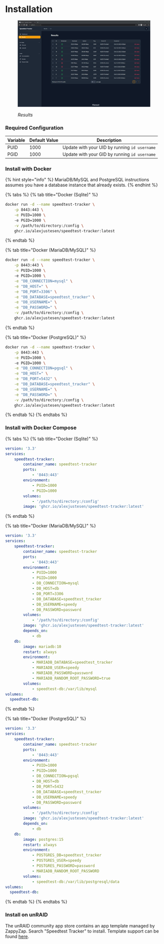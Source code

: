 # Installation

<figure><img src="https://github.com/alexjustesen/speedtest-tracker/blob/main/.github/screenshots/results_screenshot.png?raw=true" alt=""><figcaption><p><em>Results</em></p></figcaption></figure>

### Required Configuration

| Variable | Default Value | Description                                   |
| -------- | ------------- | --------------------------------------------- |
| PUID     | 1000          | Update with your UID by running `id username` |
| PGID     | 1000          | Update with your GID by running `id username` |

### Install with Docker

{% hint style="info" %}
MariaDB/MySQL and PostgreSQL instructions assumes you have a database instance that already exists.
{% endhint %}

{% tabs %}
{% tab title="Docker (Sqlite)" %}
```bash
docker run -d --name speedtest-tracker \
    -p 8443:443 \
    -e PUID=1000 \ 
    -e PGID=1000 \
    -v /path/to/directory:/config \
    ghcr.io/alexjustesen/speedtest-tracker:latest
```
{% endtab %}

{% tab title="Docker (MariaDB/MySQL)" %}
```bash
docker run -d --name speedtest-tracker \
    -p 8443:443 \
    -e PUID=1000 \ 
    -e PGID=1000 \
    -e "DB_CONNECTION=mysql" \
    -e "DB_HOST=" \
    -e "DB_PORT=3306" \
    -e "DB_DATABASE=speedtest_tracker" \
    -e "DB_USERNAME=" \
    -e "DB_PASSWORD=" \
    -v /path/to/directory:/config \
    ghcr.io/alexjustesen/speedtest-tracker:latest
```
{% endtab %}

{% tab title="Docker (PostgreSQL)" %}
```bash
docker run -d --name speedtest-tracker \
    -p 8443:443 \
    -e PUID=1000 \ 
    -e PGID=1000 \
    -e "DB_CONNECTION=pgsql" \
    -e "DB_HOST=" \
    -e "DB_PORT=5432" \
    -e "DB_DATABASE=speedtest_tracker" \
    -e "DB_USERNAME=" \
    -e "DB_PASSWORD=" \
    -v /path/to/directory:/config \
    ghcr.io/alexjustesen/speedtest-tracker:latest
```
{% endtab %}
{% endtabs %}

### Install with Docker Compose

{% tabs %}
{% tab title="Docker (Sqlite)" %}
```yaml
version: '3.3'
services:
    speedtest-tracker:
        container_name: speedtest-tracker
        ports:
            - '8443:443'
        environment:
            - PUID=1000
            - PGID=1000
        volumes:
            - '/path/to/directory:/config'
        image: 'ghcr.io/alexjustesen/speedtest-tracker:latest'
```
{% endtab %}

{% tab title="Docker (MariaDB/MySQL)" %}
```yaml
version: '3.3'
services:
    speedtest-tracker:
        container_name: speedtest-tracker
        ports:
            - '8443:443'
        environment:
            - PUID=1000
            - PGID=1000
            - DB_CONNECTION=mysql
            - DB_HOST=db
            - DB_PORT=3306
            - DB_DATABASE=speedtest_tracker
            - DB_USERNAME=speedy
            - DB_PASSWORD=password
        volumes:
            - '/path/to/directory:/config'
        image: 'ghcr.io/alexjustesen/speedtest-tracker:latest'
        depends_on:
            - db
    db:
        image: mariadb:10
        restart: always
        environment:
            - MARIADB_DATABASE=speedtest_tracker
            - MARIADB_USER=speedy
            - MARIADB_PASSWORD=password
            - MARIADB_RANDOM_ROOT_PASSWORD=true
        volumes:
            - speedtest-db:/var/lib/mysql
volumes:
  speedtest-db:
```
{% endtab %}

{% tab title="Docker (PostgreSQL)" %}
```yaml
version: '3.3'
services:
    speedtest-tracker:
        container_name: speedtest-tracker
        ports:
            - '8443:443'
        environment:
            - PUID=1000
            - PGID=1000
            - DB_CONNECTION=pgsql
            - DB_HOST=db
            - DB_PORT=5432
            - DB_DATABASE=speedtest_tracker
            - DB_USERNAME=speedy
            - DB_PASSWORD=password
        volumes:
            - '/path/to/directory:/config'
        image: 'ghcr.io/alexjustesen/speedtest-tracker:latest'
        depends_on:
            - db
    db:
        image: postgres:15
        restart: always
        environment:
            - POSTGRES_DB=speedtest_tracker
            - POSTGRES_USER=speedy
            - POSTGRES_PASSWORD=password
            - MARIADB_RANDOM_ROOT_PASSWORD
        volumes:
            - speedtest-db:/var/lib/postgresql/data
volumes:
  speedtest-db:
```
{% endtab %}
{% endtabs %}

### Install on unRAID

The unRAID community app store contains an app template managed by ZappyZap. Search "Speedtest Tracker" to install. Template support can be found [here](https://forums.unraid.net/topic/130245-support-devzwf-speedtest-tracker/).
